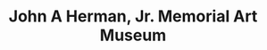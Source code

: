 ---
layout: repo
title: "John A Herman, Jr. Memorial Art Museum"
id: 15043
permalink: repos/15043/
---